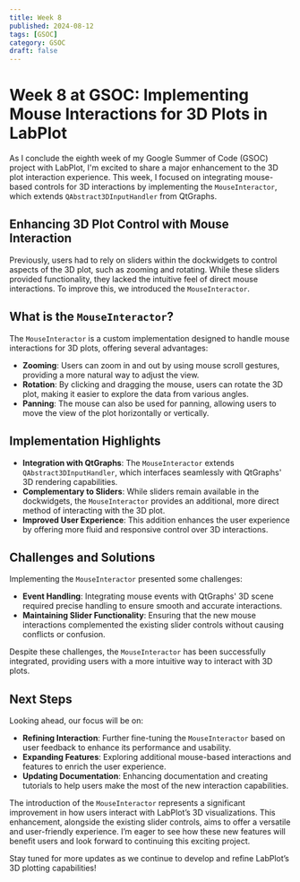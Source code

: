 ```yaml
---
title: Week 8
published: 2024-08-12
tags: [GSOC]
category: GSOC
draft: false
---
```


# Week 8 at GSOC: Implementing Mouse Interactions for 3D Plots  in LabPlot

As I conclude the eighth week of my Google Summer of Code (GSOC) project with LabPlot, I'm excited to share a major enhancement to the 3D plot interaction experience. This week, I focused on integrating mouse-based controls for 3D interactions by implementing the `MouseInteractor`, which extends `QAbstract3DInputHandler` from QtGraphs.

## Enhancing 3D Plot Control with Mouse Interaction

Previously, users had to rely on sliders within the dockwidgets to control aspects of the 3D plot, such as zooming and rotating. While these sliders provided functionality, they lacked the intuitive feel of direct mouse interactions. To improve this, we introduced the `MouseInteractor`.

## What is the `MouseInteractor`?

The `MouseInteractor` is a custom implementation designed to handle mouse interactions for 3D plots, offering several advantages:

- **Zooming**: Users can zoom in and out by using mouse scroll gestures, providing a more natural way to adjust the view.
- **Rotation**: By clicking and dragging the mouse, users can rotate the 3D plot, making it easier to explore the data from various angles.
- **Panning**: The mouse can also be used for panning, allowing users to move the view of the plot horizontally or vertically.

## Implementation Highlights

- **Integration with QtGraphs**: The `MouseInteractor` extends `QAbstract3DInputHandler`, which interfaces seamlessly with QtGraphs' 3D rendering capabilities.
- **Complementary to Sliders**: While sliders remain available in the dockwidgets, the `MouseInteractor` provides an additional, more direct method of interacting with the 3D plot.
- **Improved User Experience**: This addition enhances the user experience by offering more fluid and responsive control over 3D interactions.

## Challenges and Solutions

Implementing the `MouseInteractor` presented some challenges:

- **Event Handling**: Integrating mouse events with QtGraphs' 3D scene required precise handling to ensure smooth and accurate interactions.
- **Maintaining Slider Functionality**: Ensuring that the new mouse interactions complemented the existing slider controls without causing conflicts or confusion.

Despite these challenges, the `MouseInteractor` has been successfully integrated, providing users with a more intuitive way to interact with 3D plots.

## Next Steps

Looking ahead, our focus will be on:

- **Refining Interaction**: Further fine-tuning the `MouseInteractor` based on user feedback to enhance its performance and usability.
- **Expanding Features**: Exploring additional mouse-based interactions and features to enrich the user experience.
- **Updating Documentation**: Enhancing documentation and creating tutorials to help users make the most of the new interaction capabilities.

The introduction of the `MouseInteractor` represents a significant improvement in how users interact with LabPlot’s 3D visualizations. This enhancement, alongside the existing slider controls, aims to offer a versatile and user-friendly experience. I’m eager to see how these new features will benefit users and look forward to continuing this exciting project.

Stay tuned for more updates as we continue to develop and refine LabPlot’s 3D plotting capabilities!

